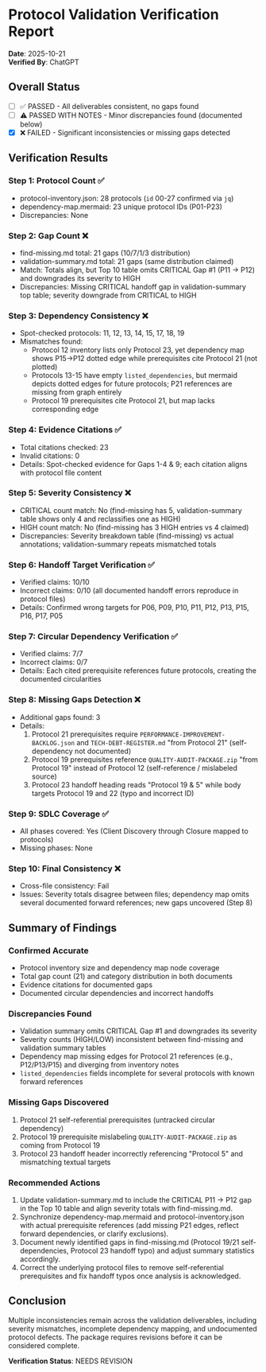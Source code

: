 # Protocol Validation Verification Report
**Date**: 2025-10-21  
**Verified By**: ChatGPT

## Overall Status
- [ ] ✅ PASSED - All deliverables consistent, no gaps found
- [ ] ⚠️ PASSED WITH NOTES - Minor discrepancies found (documented below)
- [x] ❌ FAILED - Significant inconsistencies or missing gaps detected

## Verification Results
### Step 1: Protocol Count ✅
- protocol-inventory.json: 28 protocols (`id` 00-27 confirmed via `jq`)
- dependency-map.mermaid: 23 unique protocol IDs (P01-P23)
- Discrepancies: None

### Step 2: Gap Count ❌
- find-missing.md total: 21 gaps (10/7/1/3 distribution)
- validation-summary.md total: 21 gaps (same distribution claimed)
- Match: Totals align, but Top 10 table omits CRITICAL Gap #1 (P11 → P12) and downgrades its severity to HIGH
- Discrepancies: Missing CRITICAL handoff gap in validation-summary top table; severity downgrade from CRITICAL to HIGH

### Step 3: Dependency Consistency ❌
- Spot-checked protocols: 11, 12, 13, 14, 15, 17, 18, 19
- Mismatches found:
  - Protocol 12 inventory lists only Protocol 23, yet dependency map shows P15→P12 dotted edge while prerequisites cite Protocol 21 (not plotted)
  - Protocols 13-15 have empty `listed_dependencies`, but mermaid depicts dotted edges for future protocols; P21 references are missing from graph entirely
  - Protocol 19 prerequisites cite Protocol 21, but map lacks corresponding edge

### Step 4: Evidence Citations ✅
- Total citations checked: 23
- Invalid citations: 0
- Details: Spot-checked evidence for Gaps 1-4 & 9; each citation aligns with protocol file content

### Step 5: Severity Consistency ❌
- CRITICAL count match: No (find-missing has 5, validation-summary table shows only 4 and reclassifies one as HIGH)
- HIGH count match: No (find-missing has 3 HIGH entries vs 4 claimed)
- Discrepancies: Severity breakdown table (find-missing) vs actual annotations; validation-summary repeats mismatched totals

### Step 6: Handoff Target Verification ✅
- Verified claims: 10/10
- Incorrect claims: 0/10 (all documented handoff errors reproduce in protocol files)
- Details: Confirmed wrong targets for P06, P09, P10, P11, P12, P13, P15, P16, P17, P05

### Step 7: Circular Dependency Verification ✅
- Verified claims: 7/7
- Incorrect claims: 0/7
- Details: Each cited prerequisite references future protocols, creating the documented circularities

### Step 8: Missing Gaps Detection ❌
- Additional gaps found: 3
- Details:
  1. Protocol 21 prerequisites require `PERFORMANCE-IMPROVEMENT-BACKLOG.json` and `TECH-DEBT-REGISTER.md` "from Protocol 21" (self-dependency not documented)
  2. Protocol 19 prerequisites reference `QUALITY-AUDIT-PACKAGE.zip` "from Protocol 19" instead of Protocol 12 (self-reference / mislabeled source)
  3. Protocol 23 handoff heading reads "Protocol 19 & 5" while body targets Protocol 19 and 22 (typo and incorrect ID)

### Step 9: SDLC Coverage ✅
- All phases covered: Yes (Client Discovery through Closure mapped to protocols)
- Missing phases: None

### Step 10: Final Consistency ❌
- Cross-file consistency: Fail
- Issues: Severity totals disagree between files; dependency map omits several documented forward references; new gaps uncovered (Step 8)

## Summary of Findings
### Confirmed Accurate
- Protocol inventory size and dependency map node coverage
- Total gap count (21) and category distribution in both documents
- Evidence citations for documented gaps
- Documented circular dependencies and incorrect handoffs

### Discrepancies Found
- Validation summary omits CRITICAL Gap #1 and downgrades its severity
- Severity counts (HIGH/LOW) inconsistent between find-missing and validation summary tables
- Dependency map missing edges for Protocol 21 references (e.g., P12/P13/P15) and diverging from inventory notes
- `listed_dependencies` fields incomplete for several protocols with known forward references

### Missing Gaps Discovered
1. Protocol 21 self-referential prerequisites (untracked circular dependency)
2. Protocol 19 prerequisite mislabeling `QUALITY-AUDIT-PACKAGE.zip` as coming from Protocol 19
3. Protocol 23 handoff header incorrectly referencing "Protocol 5" and mismatching textual targets

### Recommended Actions
1. Update validation-summary.md to include the CRITICAL P11 → P12 gap in the Top 10 table and align severity totals with find-missing.md.
2. Synchronize dependency-map.mermaid and protocol-inventory.json with actual prerequisite references (add missing P21 edges, reflect forward dependencies, or clarify exclusions).
3. Document newly identified gaps in find-missing.md (Protocol 19/21 self-dependencies, Protocol 23 handoff typo) and adjust summary statistics accordingly.
4. Correct the underlying protocol files to remove self-referential prerequisites and fix handoff typos once analysis is acknowledged.

## Conclusion
Multiple inconsistencies remain across the validation deliverables, including severity mismatches, incomplete dependency mapping, and undocumented protocol defects. The package requires revisions before it can be considered complete.

**Verification Status**: NEEDS REVISION
